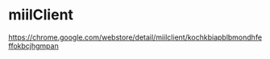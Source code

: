 miilClient
=====

https://chrome.google.com/webstore/detail/miilclient/kochkbiapblbmondhfeffokbcjhgmpan
